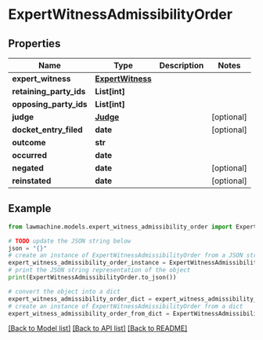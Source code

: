 # ExpertWitnessAdmissibilityOrder


## Properties

Name | Type | Description | Notes
------------ | ------------- | ------------- | -------------
**expert_witness** | [**ExpertWitness**](ExpertWitness.md) |  | 
**retaining_party_ids** | **List[int]** |  | 
**opposing_party_ids** | **List[int]** |  | 
**judge** | [**Judge**](Judge.md) |  | [optional] 
**docket_entry_filed** | **date** |  | [optional] 
**outcome** | **str** |  | 
**occurred** | **date** |  | 
**negated** | **date** |  | [optional] 
**reinstated** | **date** |  | [optional] 

## Example

```python
from lawmachine.models.expert_witness_admissibility_order import ExpertWitnessAdmissibilityOrder

# TODO update the JSON string below
json = "{}"
# create an instance of ExpertWitnessAdmissibilityOrder from a JSON string
expert_witness_admissibility_order_instance = ExpertWitnessAdmissibilityOrder.from_json(json)
# print the JSON string representation of the object
print(ExpertWitnessAdmissibilityOrder.to_json())

# convert the object into a dict
expert_witness_admissibility_order_dict = expert_witness_admissibility_order_instance.to_dict()
# create an instance of ExpertWitnessAdmissibilityOrder from a dict
expert_witness_admissibility_order_from_dict = ExpertWitnessAdmissibilityOrder.from_dict(expert_witness_admissibility_order_dict)
```
[[Back to Model list]](../README.md#documentation-for-models) [[Back to API list]](../README.md#documentation-for-api-endpoints) [[Back to README]](../README.md)


